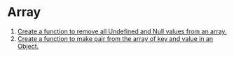 # Array

1. [Create a function to remove all Undefined and Null values from an array.](https://github.com/deepshikha2020/JavaScript/blob/main/Array/removeUndefinedAndNull.js)
2. [Create a function to make pair from the array of key and value in an Object.](https://github.com/deepshikha2020/JavaScript/blob/main/Array/keyValueObject.js)
